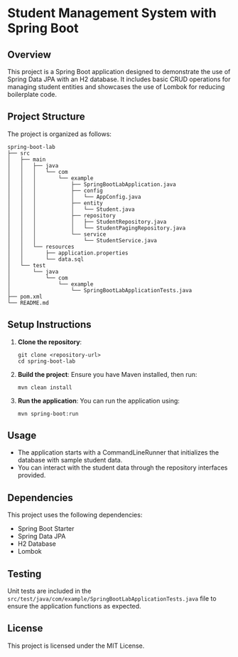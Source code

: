 # Student Management System with Spring Boot

## Overview
This project is a Spring Boot application designed to demonstrate the use of Spring Data JPA with an H2 database. It includes basic CRUD operations for managing student entities and showcases the use of Lombok for reducing boilerplate code.

## Project Structure
The project is organized as follows:

```
spring-boot-lab
├── src
│   ├── main
│   │   ├── java
│   │   │   └── com
│   │   │       └── example
│   │   │           ├── SpringBootLabApplication.java
│   │   │           ├── config
│   │   │           │   └── AppConfig.java
│   │   │           ├── entity
│   │   │           │   └── Student.java
│   │   │           ├── repository
│   │   │           │   ├── StudentRepository.java
│   │   │           │   └── StudentPagingRepository.java
│   │   │           └── service
│   │   │               └── StudentService.java
│   │   └── resources
│   │       ├── application.properties
│   │       └── data.sql
│   └── test
│       └── java
│           └── com
│               └── example
│                   └── SpringBootLabApplicationTests.java
├── pom.xml
└── README.md
```

## Setup Instructions
1. **Clone the repository**:
   ```
   git clone <repository-url>
   cd spring-boot-lab
   ```

2. **Build the project**:
   Ensure you have Maven installed, then run:
   ```
   mvn clean install
   ```

3. **Run the application**:
   You can run the application using:
   ```
   mvn spring-boot:run
   ```

## Usage
- The application starts with a CommandLineRunner that initializes the database with sample student data.
- You can interact with the student data through the repository interfaces provided.

## Dependencies
This project uses the following dependencies:
- Spring Boot Starter
- Spring Data JPA
- H2 Database
- Lombok

## Testing
Unit tests are included in the `src/test/java/com/example/SpringBootLabApplicationTests.java` file to ensure the application functions as expected.

## License
This project is licensed under the MIT License.